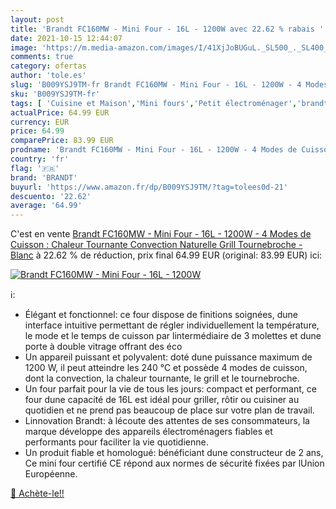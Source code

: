 ```yaml
---
layout: post
title: 'Brandt FC160MW - Mini Four - 16L - 1200W avec 22.62 % rabais '
date: 2021-10-15 12:44:07
image: 'https://m.media-amazon.com/images/I/41XjJoBUGuL._SL500_._SL400_.jpg'
comments: true
category: ofertas
author: 'tole.es'
slug: 'B009YSJ9TM-fr Brandt FC160MW - Mini Four - 16L - 1200W - 4 Modes de...'
sku: 'B009YSJ9TM-fr'
tags: [ 'Cuisine et Maison','Mini fours','Petit électroménager','brandt','Électroménager spécialisé', ]
actualPrice: 64.99 EUR
currency: EUR
price: 64.99
comparePrice: 83.99 EUR
prodname: 'Brandt FC160MW - Mini Four - 16L - 1200W - 4 Modes de Cuisson : Chaleur Tournante  Convection Naturelle  Grill  Tournebroche - Blanc'
country: 'fr'
flag: '🇫🇷'
brand: 'BRANDT'
buyurl: 'https://www.amazon.fr/dp/B009YSJ9TM/?tag=tolees0d-21'
descuento: '22.62'
average: '64.99'
---
```


C'est en vente [Brandt FC160MW - Mini Four - 16L - 1200W - 4 Modes de Cuisson : Chaleur Tournante  Convection Naturelle  Grill  Tournebroche - Blanc](https://www.amazon.fr/dp/B009YSJ9TM/?tag=tolees0d-21)  à  22.62 % de réduction, prix final  64.99 EUR (original: 83.99 EUR) ici:

[![Brandt FC160MW - Mini Four - 16L - 1200W](https://m.media-amazon.com/images/I/41XjJoBUGuL._SL500_._SL400_.jpg)](https://www.amazon.fr/dp/B009YSJ9TM/?tag=tolees0d-21)

ℹ️:

- Élégant et fonctionnel: ce four dispose de finitions soignées, dune interface intuitive permettant de régler individuellement la température, le mode et le temps de cuisson par lintermédiaire de 3 molettes et dune porte à double vitrage offrant des éco
- Un appareil puissant et polyvalent: doté dune puissance maximum de 1200 W, il peut atteindre les 240 °C et possède 4 modes de cuisson, dont la convection, la chaleur tournante, le grill et le tournebroche.
- Un four parfait pour la vie de tous les jours: compact et performant, ce four dune capacité de 16L est idéal pour griller, rôtir ou cuisiner au quotidien et ne prend pas beaucoup de place sur votre plan de travail.
- Linnovation Brandt: à lécoute des attentes de ses consommateurs, la marque développe des appareils électroménagers fiables et performants pour faciliter la vie quotidienne.
- Un produit fiable et homologué: bénéficiant dune constructeur de 2 ans, Ce mini four certifié CE répond aux normes de sécurité fixées par lUnion Européenne.

[🛒 Achète-le!!](https://www.amazon.fr/dp/B009YSJ9TM/?tag=tolees0d-21)
